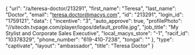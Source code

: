 {
    "url": "\/a\/teresa-doctor\/213291",
    "first_name": "Teresa",
    "last_name": "Doctor",
    "email": "teresa.doctor@macys.com",
    "id": "213291",
    "login_id": "1759121",
    "data": {
        "incentive": "3",
        "auto_approve": true,
        "profilePhoto": "\/\/sitecdn.tvpage.com\/player\/logos\/default_profile.jpg",
        "job_title": "My Stylist and Corporate Sales Executive",
        "local_macys_store": "-1",
        "racif_id": "10378329",
        "phone_number": "619-410-7238",
        "tongal": ""
    },
    "type": "captivate",
    "layout": "ambassador",
    "title": "Teresa Doctor"
}